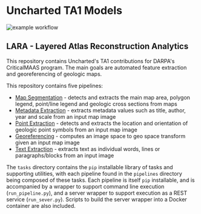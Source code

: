 # Uncharted TA1 Models

![example workflow](https://github.com/uncharted-lara/lara-models/actions/workflows/build_test.yml/badge.svg)

## LARA - Layered Atlas Reconstruction Analytics
This repository contains Uncharted's TA1 contributions for DARPA's CriticalMAAS program. The main goals are automated feature extraction and georeferencing of geologic maps.

This repository contains five pipelines:

* [Map Segmentation](pipelines/segmentation/README.md) - detects and extracts the main map area, polygon legend, point/line legend and geologic cross sections from maps
* [Metadata Extraction](pipelines/metadata_extraction/README.md) - extracts metadata values such as title, author, year and scale from an input map image
* [Point Extraction](pipelines/point_extraction/README.md) - detects and extracts the location and orientation of geologic point symbols from an input map image
* [Georeferencing](pipelines/geo_referencing/README.md) - computes an image space to geo space transform given an input map image
* [Text Extraction](pipelines/text_extraction/README.md) - extracts text as individual words, lines or paragraphs/blocks from an input image

The `tasks` directory contains the `pip` installable library of tasks and supporting utilities, with each pipeline found in the `pipelines` directory being composed of these tasks.  Each pipeline is itself `pip` installable, and is accompanied by a wrapper to support command line execution (`run_pipeline.py`), and a server wrapper to support execution as a REST service (`run_sever.py`).  Scripts to build the server wrapper into a Docker container are also included.



